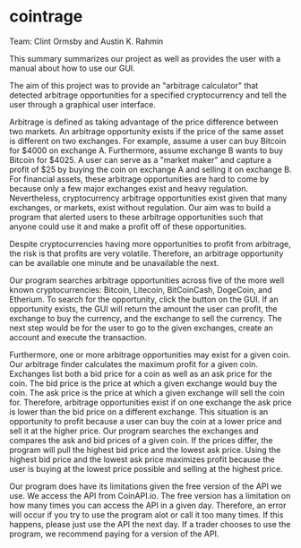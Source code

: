 # cointrage

Team: Clint Ormsby and Austin K. Rahmin

This summary summarizes our project as well as provides the user with a manual about how to use our GUI. 

The aim of this project was to provide an "arbitrage calculator" that detected arbitrage opportunities for a specified cryptocurrency and tell the user through a graphical user interface. 

Arbitrage is defined as taking advantage of the price difference between two markets. An arbitrage opportunity exists if the price of the same asset is different on two exchanges. For example, assume a user can buy Bitcoin for $4000 on exchange A. Furthermore, assume exchange B wants to buy Bitcoin for $4025. A user can serve as a "market maker" and capture a profit of $25 by buying the coin on exchange A and selling it on exchange B. For financial assets, these arbitrage opportunities are hard to come by because only a few major exchanges exist and heavy regulation. Nevertheless, cryptocurrency arbitrage opportunities exist given that many exchanges, or markets, exist without regulation. Our aim was to build a program that alerted users to these arbitrage opportunities such that anyone could use it and make a profit off of these opportunities. 

Despite cryptocurrencies having more opportunities to profit from arbitrage, the risk is that profits are very volatile. Therefore, an arbitrage opportunity can be available one minute and be unavailable the next. 

Our program searches arbitrage opportunities across five of the more well known cryptocurrencies: Bitcoin, Litecoin, BitCoinCash, DogeCoin, and Etherium. To search for the opportunity, click the button on the GUI. If an opportunity exists, the GUI will return the amount the user can profit, the exchange to buy the currency, and the exchange to sell the currency. The next step would be for the user to go to the given exchanges, create an account and execute the transaction. 

Furthermore, one or more arbitrage opportunities may exist for a given coin. Our arbitrage finder calculates the maximum profit for a given coin. Exchanges list both a bid price for a coin as well as an ask price for the coin. The bid price is the price at which a given exchange would buy the coin. The ask price is the price at which a given exchange will sell the coin for. Therefore, arbitrage opportunities exist if on one exchange the ask price is lower than the bid price on a different exchange. This situation is an opportunity to profit because a user can buy the coin at a lower price and sell it at the higher price. Our program searches the exchanges and compares the ask and bid prices of a given coin. If the prices differ, the program will pull the highest bid price and the lowest ask price. Using the highest bid price and the lowest ask price maximizes profit because the user is buying at the lowest price possible and selling at the highest price. 

Our program does have its limitations given the free version of the API we use. We access the API from CoinAPI.io. The free version has a limitation on how many times you can access the API in a given day. Therefore, an error will occur if you try to use the program alot or call it too many times. If this happens, please just use the API the next day. If a trader chooses to use the program, we recommend paying for a version of the API. 


